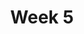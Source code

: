---
title: Week 5
days:
  - date: 2022-09-18
    events:
      "**Exam**{: .label .label-exam} Midterm 1":

  - date: 2022-09-20
    events:
      "**Lecture 11**{: .label .label-lec} Introduction to Probability ": 
        "Ch. 9"
      
  - date: 2022-09-22
    events:
      "**Lecture 12**{: .label .label-lec} General Rules of Probability ":
        "Ch. 10"
---